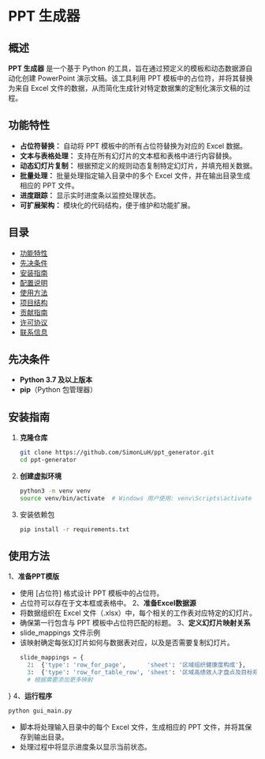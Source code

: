 # PPT 生成器

## 概述

**PPT 生成器** 是一个基于 Python 的工具，旨在通过预定义的模板和动态数据源自动化创建 PowerPoint 演示文稿。该工具利用 PPT 模板中的占位符，并将其替换为来自 Excel 文件的数据，从而简化生成针对特定数据集的定制化演示文稿的过程。

## 功能特性

- **占位符替换：** 自动将 PPT 模板中的所有占位符替换为对应的 Excel 数据。
- **文本与表格处理：** 支持在所有幻灯片的文本框和表格中进行内容替换。
- **动态幻灯片复制：** 根据预定义的规则动态复制特定幻灯片，并填充相关数据。
- **批量处理：** 批量处理指定输入目录中的多个 Excel 文件，并在输出目录生成相应的 PPT 文件。
- **进度跟踪：** 显示实时进度条以监控处理状态。
- **可扩展架构：** 模块化的代码结构，便于维护和功能扩展。

## 目录

- [功能特性](#功能特性)
- [先决条件](#先决条件)
- [安装指南](#安装指南)
- [配置说明](#配置说明)
- [使用方法](#使用方法)
- [项目结构](#项目结构)
- [贡献指南](#贡献指南)
- [许可协议](#许可协议)
- [联系信息](#联系信息)

## 先决条件

- **Python 3.7 及以上版本**
- **pip**（Python 包管理器）

## 安装指南

1. **克隆仓库**

   ```bash
   git clone https://github.com/SimonLuH/ppt_generator.git
   cd ppt-generator
2. **创建虚拟环境**
   ```bash
   python3 -m venv venv
   source venv/bin/activate  # Windows 用户使用: venv\Scripts\activate
3. 安装依赖包
   ```bash
   pip install -r requirements.txt

## 使用方法

1、**准备PPT模版**
- 使用 [占位符] 格式设计 PPT 模板中的占位符。
- 占位符可以存在于文本框或表格中。
2、**准备Excel数据源**
- 将数据组织在 Excel 文件（.xlsx）中，每个相关的工作表对应特定的幻灯片。
- 确保第一行包含与 PPT 模板中占位符匹配的标题。
3、**定义幻灯片映射关系**
- slide_mappings 文件示例
- 该映射确定每张幻灯片如何与数据表对应，以及是否需要复制幻灯片。
  ```python
  slide_mappings = {
    2:  {'type': 'row_for_page',      'sheet': '区域组织健康度构成'},
    3:  {'type': 'row_for_table_row', 'sheet': '区域高绩效人才盘点及目标规划'},
    # 根据需要添加更多映射
}
4、**运行程序**
  ```python
  python gui_main.py
  ```
- 脚本将处理输入目录中的每个 Excel 文件，生成相应的 PPT 文件，并将其保存到输出目录。
- 处理过程中将显示进度条以显示当前状态。
